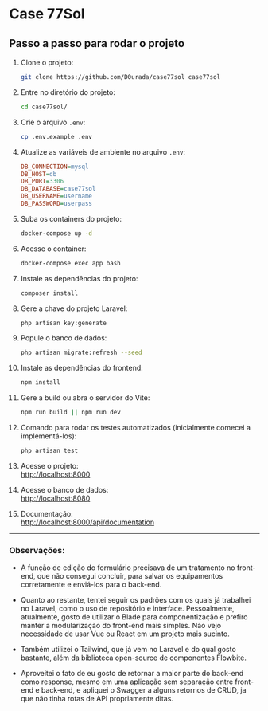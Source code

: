 # Case 77Sol

## Passo a passo para rodar o projeto

1. Clone o projeto:
    ```sh
    git clone https://github.com/D0urada/case77sol case77sol
    ```

2. Entre no diretório do projeto:
    ```sh
    cd case77sol/
    ```

3. Crie o arquivo `.env`:
    ```sh
    cp .env.example .env
    ```

4. Atualize as variáveis de ambiente no arquivo `.env`:
    ```ini
    DB_CONNECTION=mysql
    DB_HOST=db
    DB_PORT=3306
    DB_DATABASE=case77sol
    DB_USERNAME=username
    DB_PASSWORD=userpass
    ```

5. Suba os containers do projeto:
    ```sh
    docker-compose up -d
    ```

6. Acesse o container:
    ```sh
    docker-compose exec app bash
    ```

7. Instale as dependências do projeto:
    ```sh
    composer install
    ```

8. Gere a chave do projeto Laravel:
    ```sh
    php artisan key:generate
    ```

9. Popule o banco de dados:
    ```sh
    php artisan migrate:refresh --seed
    ```

10. Instale as dependências do frontend:
    ```sh
    npm install
    ```

11. Gere a build ou abra o servidor do Vite:
    ```sh
    npm run build || npm run dev
    ```

12. Comando para rodar os testes automatizados (inicialmente comecei a implementá-los):
    ```sh
    php artisan test
    ```

13. Acesse o projeto:  
    [http://localhost:8000](http://localhost:8000)

14. Acesse o banco de dados:  
    [http://localhost:8080](http://localhost:8080)

15. Documentação:  
    [http://localhost:8000/api/documentation](http://localhost:8000/api/documentation)

---

### Observações:

- A função de edição do formulário precisava de um tratamento no front-end, que não consegui concluir, para salvar os equipamentos corretamente e enviá-los para o back-end.

- Quanto ao restante, tentei seguir os padrões com os quais já trabalhei no Laravel, como o uso de repositório e interface. Pessoalmente, atualmente, gosto de utilizar o Blade para componentização e prefiro manter a modularização do front-end mais simples. Não vejo necessidade de usar Vue ou React em um projeto mais sucinto.

- Também utilizei o Tailwind, que já vem no Laravel e do qual gosto bastante, além da biblioteca open-source de componentes Flowbite.

- Aproveitei o fato de eu gosto de retornar a maior parte do back-end como response, mesmo em uma aplicação sem separação entre front-end e back-end, e apliquei o Swagger a alguns retornos de CRUD, ja que não tinha rotas de API propriamente ditas.
